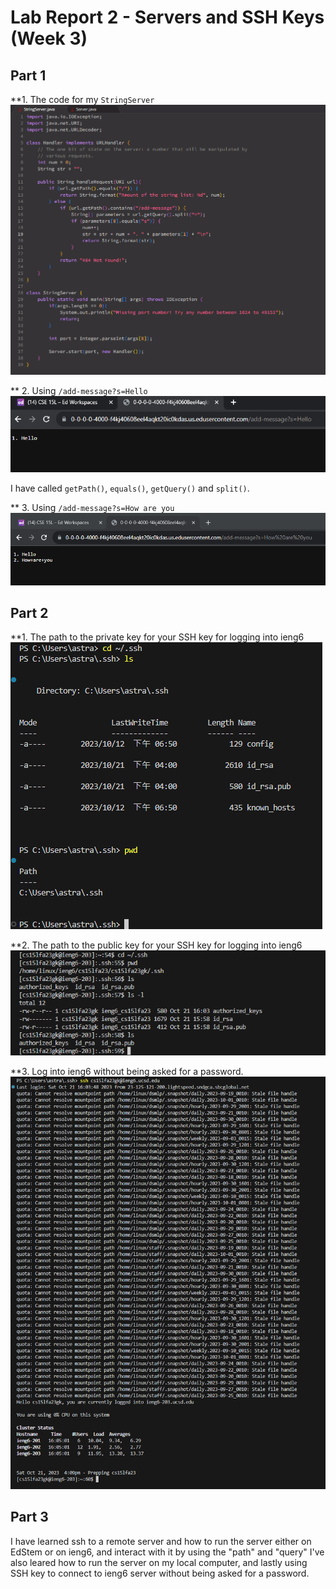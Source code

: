 # Lab Report 2 - Servers and SSH Keys (Week 3)
## Part 1 
**1. The code for my `StringServer`
![Image](CodeForStringServer.png)


** 2. Using `/add-message?s=Hello`
![Image](1Using'Hello'.png)

I have called `getPath()`, `equals()`, `getQuery()` and `split()`. 

** 3. Using `/add-message?s=How are you`
![Image](2Using'How_are_you'.png)

## Part 2
**1. The path to the private key for your SSH key for logging into ieng6
![Image](3PrivateKey.png)

**2. The path to the public key for your SSH key for logging into ieng6
![Image](4PublicKey.png)

**3. Log into ieng6 without being asked for a password.
![Image](5LoginWithoutPassword.png)

## Part 3
I have learned ssh to a remote server and how to run the server either on EdStem or on ieng6, and interact with it by using the "path" and "query" I've also leared how to run the server on my local computer, and lastly using SSH key to connect to ieng6 server without being asked for a password.
